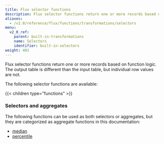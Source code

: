 ```yaml
---
title: Flux selector functions
description: Flux selector functions return one or more records based on function logic.
aliases:
  - /v2.0/reference/flux/functions/transformations/selectors
menu:
  v2_0_ref:
    parent: built-in-transformations
    name: Selectors
    identifier: built-in-selectors
weight: 401
---
```


Flux selector functions return one or more records based on function logic.
The output table is different than the input table, but individual row values are not.

The following selector functions are available:

{{< children type="functions" >}}


### Selectors and aggregates
The following functions can be used as both selectors or aggregates, but they are
categorized as aggregate functions in this documentation:

- [median](/v2.0/reference/flux/functions/transformations/aggregates/median)
- [percentile](/v2.0/reference/flux/functions/transformations/aggregates/percentile)
